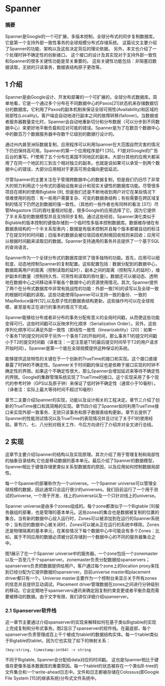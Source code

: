 # Spanner

### 摘要

Spanner是Google的一个可扩展，多版本控制，全球分布式的同步复制数据库。
它是第一个支持外部一致性事务的全球规模分布式存储系统。
这篇论文主要介绍了Spanner的功能、架构以及这些决定背后的理论依据。
另外，本文也介绍了一个处理时钟不确定性的创新接口。
这个接口的设计及其实现对于支持外部一致性和Spanner的很多关键性功能是至关重要的。
这些关键性功能包括：非阻塞旧数据读取，无锁的只读事务，数据表结构原子更改等。

## 1 介绍

Spanner是由Google设计、开发和部署的一个可扩展的，全球分布式数据库。简单地看，它是一个通过多个分布在不同数据中心的Paxos[21]状态机来存储数据切分的数据库。它利用了Paxos的副本机制来保证全球可用性(Availability)和区域的局部性(Locality)。客户端会自动地进行副本之间的故障转移(failover)。当数据或者服务器数量变化时，Spanner会自动地重新切分和分布数据（可以分步到不同数据中心）来更好地平衡负载和应对可能的错误。Spanner是为了在数百个数据中心中的数百万个数据服务器中存数千亿级别的数据行设计的。

通过州内甚至洲际数据复制，应用程序可以利用Spanner在大范围自然灾害的情况下仍旧保持高可用。Spanner的第一个应用程序是F1 [35]。F1是对Google的广告后台的重写。F1使用了五个分布在美国不同地区的副本。大部分其他的应用大都采用了在同一个地区的三到五个相对独立的副本。也就是说如果可以承受一到两个数据中心的错误，大部分应用相对于更高可用会偏向更低延迟。

尽管Spanner的主要关注在于管理跨数据中心的数据复制，但是我们仍旧尽了非常大的努力利用这个分布式的基础设施来设计和现实关键性的数据库功能。尽管很多项目在顺利的使用Bigtable [9], 但是我们还是不断地收到用户对它在某些情况下很难使用的抱怨：有一些用户需要复杂、可变的数据表结构；有些需要在跨区域复制的情况下仍然达到数据的强一致性。（其他的一些作者也有同样的看法 [37]）尽管Megastore [5]的吞吐量相对较差，很多Google的应用选择了它。因为它提供了半关系型的数据模型并且支持同步复制。通过这些经验，Spanner演化类似于Bigtable的版本控制的键值存储到一个临时性多版本控制数据库。数据被存储在有数据表结构的一个半关系型表内；数据是有版本控制并且每个版本都被自动的标注了在提交时的时间戳；旧版本的数据会被垃圾回收机制根回收规则来回收；应用可以根据时间戳来读取旧的数据。Spanner支持通用的事务并且提供了一个基于SQL的查询语言。

Spanner作为一个全球分布式的数据库提供了很多独特的功能。首先，应用可以细粒度、动态地控制Spanner的复制配置。这些配置包括：数据分配到的数据中心，数据距离用户的距离（控制读取的延时），副本之间的距离（控制写入的延时），维护副本的数量（控制持久性、可用性和读取的吞吐量）。数据还可以被动态、透明地在数据中心之间移动来平衡各个数据中心的资源使用情况。其次, Spanner提供了两个在分布式数据库中非常有挑战性的功能：外部一致[16]的读写以及全球一致的根据时间戳的读取。这些功能使得Spanner可以支持一致的备份、一致的MapReduce操作[12],以及原子性的数据表结构更新。这些操作均可以在全球规模，甚至是有正在进行的事务的情况下完成。

Spanner能够给分布或者非分布的事务分配有意义的全局时间戳，从而使这些功能变得可行。这些时间戳可以反映序列化顺序（Serialization Order）。另外，这些序列化顺序可以满足外部一致性（即线性一致性（linearizability）[20]：如果一个事务T1的提交时间早于另外一个事务T2的开始时间，那么事务T1的提交时间戳小于T2的提交时间戳（译者注：一定注意是T1的最后提交时间早于T2的用户请求开始时间）。Spanner是第一个能在全球规模提供这种保证的系统。

能够提供这些特性的关键在于一个创新的TrueTime的接口和实现。这个接口直接暴露了时钟的不确定性。Spanner关于时间戳的保证也是依赖于接口实现的时钟不确定性的界限。如果这个不确定性很大，那么Spanner会增加延迟来等待不确定性的界限。Google的集群管理系统实现了TrueTime的接口。这个实现采用了多个现代的参考时钟（GPS以及原子钟）来保证了低时钟不确定性（通常小于10毫秒）。（译者注：实际上最大等待时间不超过10毫秒）

章节二主要介绍Spanner的实现，功能以及设计相关的工程决定。章节三介绍了创新的TrueTime接口和其简略的实现。章节四介绍了Spanner如何利用TrueTime接口来实现外部一致事务、无锁只读事务和原子数据表结构更新。章节五提供了Spanner的性能测试情况以及TrueTime的表现情况并且讨论了关于F1的使用经验。章节六、七、八分别对相关工作、今后方向进行了介绍并对全文进行总结。

## 2 实现

这章节主要介绍Spanner的结构以及实现原理。其次介绍了用于管理复制和局部性的抽象目录结构,它也是移动数据的基本单元。最后介绍了Spanner的数据模型，Spanner相比于键值存储更类似关系型数据库的原因，以及应用如何控制数据局部性。

每一个Spanner的部署称作为一个universe。一个Spanner universe可以管理全球规模的数据，因此通常只会运行很少的universes。我们目前运行了一个用于测试的universe, 一个用于开发、线上的universe以及一个只针对线上的universe。

Spanner universe是由多个zones组成的。每个zone都类似于一个Bigtable [9]服务器组的部署，也是管理的基本单元。这些zones的集合也是数据被复制的位置的集合。当有新的数据中心投入运行时，Zones可以被添加到在运行的Spanner系统中；当有旧的数据中心被关闭时，Zones可以被从正在运行的系统中移除。Zones还是物理隔离的基本单元，在某些情况下每个数据中心中可能会有多个Zones：比如，属于不同应用的数据必须被分区存储到一个数据中心的不同的服务器集合之中。

图1展示了在一个Spanner universe中的服务器。一个zone包括一个zonemaster以及一百至几千个spanserver。zonemaster负责分配数据给spanservers；spanservers负责把数据提供给用户。客户通过每个zone上的location proxy来找到已经分配为它提供数据的spanserver。目前universe master和placement driver都只有一个。Universe master主要作为一个控制台来显示关于所有zones的信息并且提供互动调试。Placement driver管理数据在zones之间进行分钟级别的移动。它会定期地于spanservers通讯来确定因复制约束变更或者平衡负载而需要被移动的数据。由于文字有限，我们讲仅详细介绍spanserver。

### 2.1 Spanserver软件栈

这一章节主要通过介绍spanserver的实现来解释如何在基于类似Bigtable的实现上完成复制和分布式事务。图2显示了spanserver的软件栈。在最底部，每个spanserver负责管理成百上千个被成为tablet的数据结构实体。每一个tablet类似于Bigtable的tablet，因为它也实现了如下的映射关系：
```
(key:string, timestamp:int64) -> string
```
不同于Bigtable, Spanner会分配给data对应的时间戳。 这也是Spanner相比于键值存更像多版本数据库的重要原因。每一个tablet的状态被存在一个类似B-tree的文件集合和一个write-ahead日志中。文件和日志都被存储在Colossus(即Google File System [15]的继承系统)分布式文件系统中。

